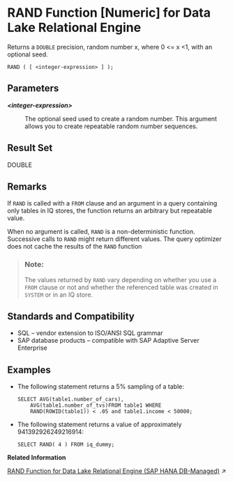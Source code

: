<!-- loioa572b2db84f210159574b044cfd9dcb6 -->

# RAND Function \[Numeric\] for Data Lake Relational Engine

Returns a `DOUBLE` precision, random number x, where 0 <= x <1, with an optional seed.



```
RAND ( [ <integer-expression> ] );
```



<a name="loioa572b2db84f210159574b044cfd9dcb6__RAND_parm1"/>

## Parameters


<dl>
<dt><b>

*<integer-expression\>*

</b></dt>
<dd>

The optional seed used to create a random number. This argument allows you to create repeatable random number sequences.



</dd>
</dl>



<a name="loioa572b2db84f210159574b044cfd9dcb6__RAND_returns1"/>

## Result Set

DOUBLE



<a name="loioa572b2db84f210159574b044cfd9dcb6__RAND_remarks1"/>

## Remarks

If `RAND` is called with a `FROM` clause and an argument in a query containing only tables in IQ stores, the function returns an arbitrary but repeatable value.

When no argument is called, `RAND` is a non-deterministic function. Successive calls to `RAND` might return different values. The query optimizer does not cache the results of the `RAND` function

> ### Note:  
> The values returned by `RAND` vary depending on whether you use a `FROM` clause or not and whether the referenced table was created in `SYSTEM` or in an IQ store.



<a name="loioa572b2db84f210159574b044cfd9dcb6__RAND_standards1"/>

## Standards and Compatibility

-   SQL – vendor extension to ISO/ANSI SQL grammar
-   SAP database products – compatible with SAP Adaptive Server Enterprise



<a name="loioa572b2db84f210159574b044cfd9dcb6__RAND_examples1"/>

## Examples

-   The following statement returns a 5% sampling of a table:

    ```
    SELECT AVG(table1.number_of_cars), 
        AVG(table1.number_of_tvs)FROM table1 WHERE 
        RAND(ROWID(table1)) < .05 and table1.income < 50000;
    ```

-   The following statement returns a value of approximately 941392926249216914:

    ```
    SELECT RAND( 4 ) FROM iq_dummy;
    ```


**Related Information**  


[RAND Function for Data Lake Relational Engine (SAP HANA DB-Managed)](https://help.sap.com/viewer/a898e08b84f21015969fa437e89860c8/2023_4_QRC/en-US/821fcf0e2d12450185efac750f617450.html "Returns a DOUBLE precision, random number x, where 0 <= x <1, with an optional seed.") :arrow_upper_right:


